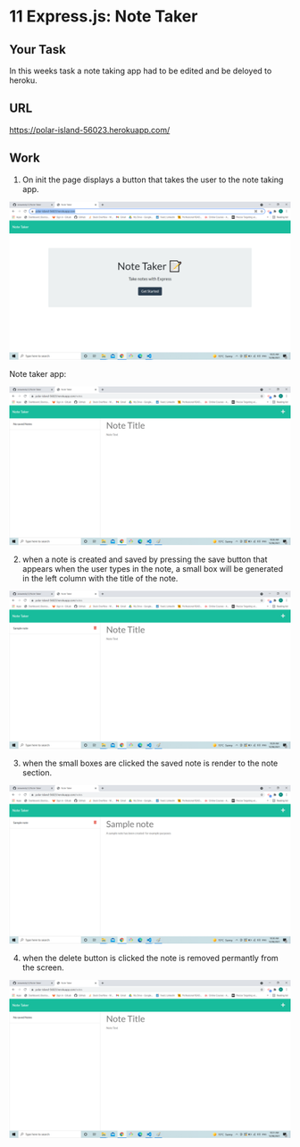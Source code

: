 # 11 Express.js: Note Taker

## Your Task

In this weeks task a note taking app had to be edited and be deloyed to heroku.

## URL

https://polar-island-56023.herokuapp.com/

## Work

1. On init the page displays a button that takes the user to the note taking app.

![init](./md_Images/init.png)

Note taker app:

![main page](./md_Images/Main_page.png)

2. when a note is created and saved by pressing the save button that appears when the user types in the note, a small box will be generated in the left column with the title of the note.

![save](./md_Images/save.png)

3. when the small boxes are clicked the saved note is render to the note section.

![note pressed](./md_Images/Note_pressed.png)

4. when the delete button is clicked the note is removed permantly from the screen.

![delete](./md_Images/delete.png)

